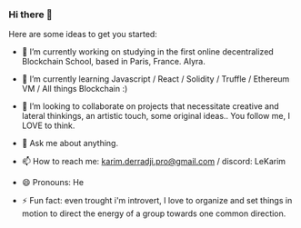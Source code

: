 ### Hi there 👋


Here are some ideas to get you started:

- 🔭 I’m currently working on studying in the first online decentralized Blockchain School, based in Paris, France. Alyra. 

- 🌱 I’m currently learning Javascript / React / Solidity / Truffle / Ethereum VM / All things Blockchain :) 

- 👯 I’m looking to collaborate on projects that necessitate creative and lateral thinkings, an artistic touch, some original ideas.. You follow me, I LOVE to think.

- 💬 Ask me about anything.

- 📫 How to reach me: karim.derradji.pro@gmail.com / discord: LeKarim

- 😄 Pronouns: He

- ⚡ Fun fact: even trought i'm introvert, I love to organize and set things in motion to direct the energy of a group towards one common direction. 
